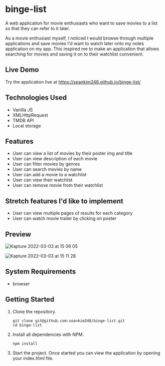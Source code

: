 # binge-list

A web application for movie enthusiasts who want to save movies to a list so that they can refer to it later.

As a movie enthusiast myself, I noticed I would browse through multiple applications and save movies I'd want to watch later onto my notes application on my app. This inspired me to make an application that allows searching for movies and saving it on to their watchlist convenient.

## Live Demo

Try the application live at https://seankim248.github.io/binge-list/

## Technologies Used

 - Vanilla JS
 - XMLHttpRequest
 - TMDB API
 - Local storage

## Features

 - User can view a list of movies by their poster img and title
 - User can view description of each movie
 - User can filter movies by genres
 - User can search movies by name
 - User can add a movie to a watchlist
 - User can view their watchlist
 - User can remove movie from their watchlist

## Stretch features I'd like to implement

 - User can view multiple pages of results for each category
 - User can watch movie trailer by clicking on poster

## Preview

![Kapture 2022-03-03 at 15 06 05](https://user-images.githubusercontent.com/59588689/156668262-a9891a7f-e5f7-48f6-84ab-a901b08a60a0.gif)

![Kapture 2022-03-03 at 15 11 28](https://user-images.githubusercontent.com/59588689/156668601-4b166d42-4d35-4896-90dd-de5e96ef1309.gif)

## System Requirements

 - browser

## Getting Started

1. Clone the repository.

    ```shell
    git clone git@github.com:seankim248/binge-list.git
    cd binge-list
    ```

1. Install all dependencies with NPM.

    ```shell
    npm install
    ```

1. Start the project. Once started you can view the application by opening your index.html file.
